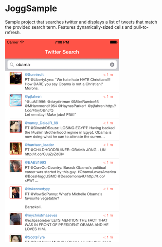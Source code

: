 # JoggSample

Sample project that searches twitter and displays a list of tweets that match the provided search term. Features dynamically-sized cells and pull-to-refresh.

<img src="https://raw.githubusercontent.com/exorcyze/JoggSample/master/Screenshot.gif" />

